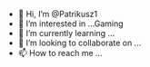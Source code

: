 - 👋 Hi, I’m @Patrikusz1
- 👀 I’m interested in ...Gaming
- 🌱 I’m currently learning ...
- 💞️ I’m looking to collaborate on ...
- 📫 How to reach me ...

<!---
Patrikusz1/Patrikusz1 is a ✨ special ✨ repository because its `README.md` (this file) appears on your GitHub profile.
You can click the Preview link to take a look at your changes.
--->
